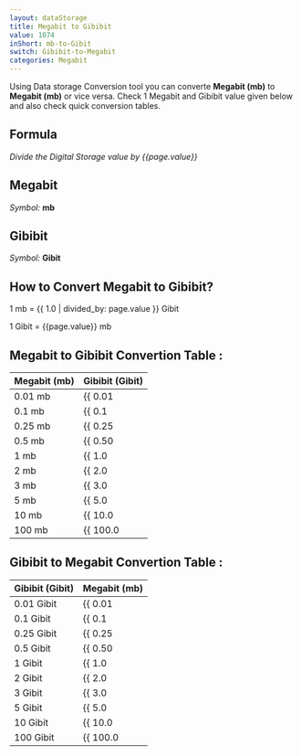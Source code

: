 ```yaml
---
layout: dataStorage
title: Megabit to Gibibit
value: 1074
inShort: mb-to-Gibit
switch: Gibibit-to-Megabit
categories: Megabit
---
```


Using Data storage Conversion tool you can converte **Megabit (mb)** to **Megabit (mb)** or vice versa. Check 1 Megabit and Gibibit value given below and also check quick conversion tables.

## Formula
*Divide the Digital Storage value by {{page.value}}*

## Megabit
*Symbol:* **mb**

## Gibibit
*Symbol:* **Gibit**

## How to Convert Megabit to Gibibit?

1 mb = {{ 1.0 | divided_by: page.value }} Gibit

1 Gibit = {{page.value}} mb


## Megabit to Gibibit Convertion Table :

| Megabit (mb) | Gibibit (Gibit) |
| ---- | ---- |
| 0.01 mb | {{ 0.01 | divided_by: page.value | round: 12 }} Gibit |
| 0.1 mb | {{ 0.1 | divided_by: page.value | round: 12 }} Gibit |
| 0.25 mb | {{ 0.25 | divided_by: page.value | round: 12 }} Gibit |
| 0.5 mb | {{ 0.50 | divided_by: page.value | round: 12 }} Gibit |
| 1 mb | {{ 1.0 | divided_by: page.value | round: 12 }} Gibit |
| 2 mb | {{ 2.0 | divided_by: page.value | round: 12 }} Gibit |
| 3 mb | {{ 3.0 | divided_by: page.value | round: 12 }} Gibit |
| 5 mb | {{ 5.0 | divided_by: page.value | round: 12 }} Gibit |
| 10 mb | {{ 10.0 | divided_by: page.value | round: 12 }} Gibit |
| 100 mb | {{ 100.0 | divided_by: page.value | round: 12 }} Gibit |

## Gibibit to Megabit Convertion Table :

| Gibibit (Gibit) | Megabit (mb) |
| ---- | ---- |
| 0.01 Gibit | {{ 0.01 | times: page.value | round: 12 }} mb |
| 0.1 Gibit | {{ 0.1 | times: page.value | round: 12 }} mb |
| 0.25 Gibit | {{ 0.25 | times: page.value | round: 12 }} mb |
| 0.5 Gibit | {{ 0.50 | times: page.value | round: 12 }} mb |
| 1 Gibit | {{ 1.0 | times: page.value | round: 12 }} mb |
| 2 Gibit | {{ 2.0 | times: page.value | round: 12 }} mb |
| 3 Gibit | {{ 3.0 | times: page.value | round: 12 }} mb |
| 5 Gibit | {{ 5.0 | times: page.value | round: 12 }} mb |
| 10 Gibit | {{ 10.0 | times: page.value | round: 12 }} mb |
| 100 Gibit | {{ 100.0 | times: page.value | round: 12 }} mb |


<script>
document.getElementById('selectInput')[6].selected = true
document.getElementById('selectOutput')[11].selected = true
</script>
